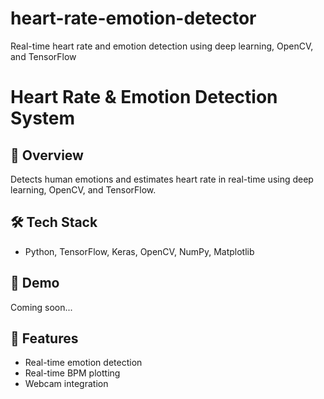 # heart-rate-emotion-detector
Real-time heart rate and emotion detection using deep learning, OpenCV, and TensorFlow
# Heart Rate & Emotion Detection System

## 🚀 Overview
Detects human emotions and estimates heart rate in real-time using deep learning, OpenCV, and TensorFlow.

## 🛠️ Tech Stack
- Python, TensorFlow, Keras, OpenCV, NumPy, Matplotlib

## 📸 Demo
Coming soon...

## 🧠 Features
- Real-time emotion detection
- Real-time BPM plotting
- Webcam integration
